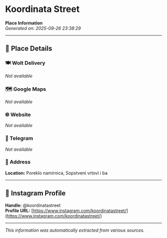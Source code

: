 # Koordinata Street

**Place Information**  
*Generated on: 2025-09-26 23:38:29*

---

## 📍 Place Details

### 🍽️ Wolt Delivery
*Not available*

### 🗺️ Google Maps
*Not available*

### 🌐 Website
*Not available*

### 📱 Telegram
*Not available*

### 📍 Address
**Location:** Poreklo namirnica, Sopstveni vrtovi i ba

---

## 🔗 Instagram Profile

**Handle:** @koordinatastreet  
**Profile URL:** [https://www.instagram.com/koordinatastreet/](https://www.instagram.com/koordinatastreet/)

---

*This information was automatically extracted from various sources.*
